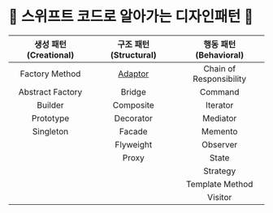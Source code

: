 # 👨 스위프트 코드로 알아가는 디자인패턴 🐥

| 생성 패턴 (Creational) | 구조 패턴 (Structural) | 행동 패턴 (Behavioral) |
| :--------------------: | :--------------------: | :--------------------: |
| Factory Method         | [Adaptor](https://github.com/hgkim215/Design-Pattern-By-Swift/blob/main/Patterns/Structural/%EC%96%B4%EB%8C%91%ED%84%B0(Adaptor)%20%ED%8C%A8%ED%84%B4.md) | Chain of Responsibility |
| Abstract Factory       | Bridge                 | Command                |
| Builder                | Composite              | Iterator               |
| Prototype              | Decorator              | Mediator               |
| Singleton              | Facade                 | Memento                |
|                        | Flyweight              | Observer               |
|                        | Proxy                  | State                  |
|                        |                        | Strategy               |
|                        |                        | Template Method        |
|                        |                        | Visitor                |
